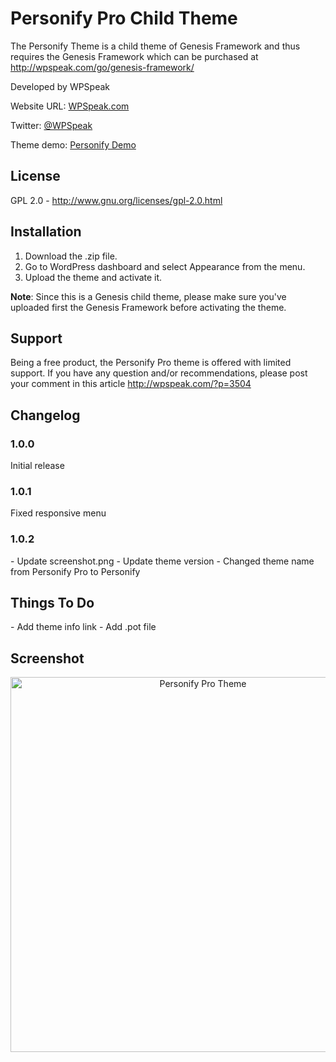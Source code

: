Personify Pro Child Theme
============

The Personify Theme is a child theme of Genesis Framework and thus requires the Genesis Framework which can be purchased at <a href="http://wpspeak.com/go/genesis-framework/" target="_blank">http://wpspeak.com/go/genesis-framework/</a>

Developed by WPSpeak

Website URL: <a href="http://wpspeak.com/" target="_blank">WPSpeak.com</a>

Twitter: <a href="https://twitter.com/wpspeak" target="_blank">@WPSpeak</a>

Theme demo: <a href="http://demo.wpspeak.com/personify/" target="_blank">Personify Demo</a>

<h2>License</h2>

GPL 2.0 - http://www.gnu.org/licenses/gpl-2.0.html

<h2>Installation</h2>

1. Download the .zip file.
2. Go to WordPress dashboard and select Appearance from the menu.
3. Upload the theme and activate it.

<b>Note</b>: Since this is a Genesis child theme, please make sure you've uploaded first the Genesis Framework before activating the theme.

<h2>Support</h2>

Being a free product, the Personify Pro theme is offered with limited support. If you have any question and/or recommendations, please post your comment in this article http://wpspeak.com/?p=3504
<h2>Changelog</h2>

<h3>1.0.0</h3>
Initial release

<h3>1.0.1</h3>
Fixed responsive menu

<h3>1.0.2</h3>
- Update screenshot.png
- Update theme version
- Changed theme name from Personify Pro to Personify

<h2>Things To Do</h2>
- Add theme info link
- Add .pot file

<h2>Screenshot</h2>

<center><img  src="https://raw.githubusercontent.com/wpspeak/personify-pro/master/screenshot.png" alt="Personify Pro Theme" width="600"  /></center>
